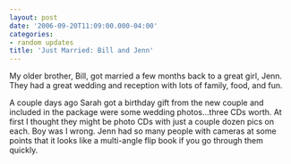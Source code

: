 ```yaml
---
layout: post
date: '2006-09-20T11:09:00.000-04:00'
categories:
- random updates
title: 'Just Married: Bill and Jenn'
---
```


My older brother, Bill, got married a few months back to a great girl, Jenn. They had a great wedding and reception with lots of family, food, and fun.

A couple days ago Sarah got a birthday gift from the new couple and included in the package were some wedding photos...three CDs worth. At first I thought they might be photo CDs with just a couple dozen pics on each. Boy was I wrong. Jenn had so many people with cameras at some points that it looks like a multi-angle flip book if you go through them quickly.
